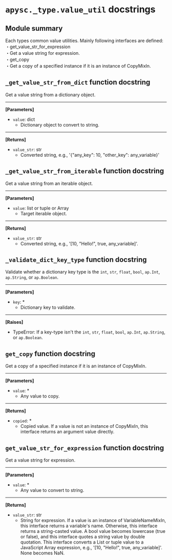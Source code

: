 # `apysc._type.value_util` docstrings

## Module summary

Each types common value utilities. Mainly following interfaces are defined: <br>・get_value_str_for_expression <br> ・Get a value string for expression. <br>・get_copy <br> ・Get a copy of a specified instance if it is an instance of CopyMixIn.

## `_get_value_str_from_dict` function docstring

Get a value string from a dictionary object.<hr>

**[Parameters]**

- `value`: dict
  - Dictionary object to convert to string.

<hr>

**[Returns]**

- `value_str`: str
  - Converted string, e.g., '{"any_key": 10, "other_key": any_variable}'

## `_get_value_str_from_iterable` function docstring

Get a value string from an iterable object.<hr>

**[Parameters]**

- `value`: list or tuple or Array
  - Target iterable object.

<hr>

**[Returns]**

- `value_str`: str
  - Converted string, e.g., '[10, "Hello!", true, any_variable]'.

## `_validate_dict_key_type` function docstring

Validate whether a dictionary key type is the `int`, `str`, `float`, `bool`, `ap.Int`, `ap.String`, or `ap.Boolean`.<hr>

**[Parameters]**

- `key`: *
  - Dictionary key to validate.

<hr>

**[Raises]**

- TypeError: If a key-type isn't the `int`, `str`, `float`, `bool`, `ap.Int`, `ap.String`, or `ap.Boolean`.

## `get_copy` function docstring

Get a copy of a specified instance if it is an instance of CopyMixIn.<hr>

**[Parameters]**

- `value`: *
  - Any value to copy.

<hr>

**[Returns]**

- `copied`: *
  - Copied value. If a value is not an instance of CopyMixIn, this interface returns an argument value directly.

## `get_value_str_for_expression` function docstring

Get a value string for expression.<hr>

**[Parameters]**

- `value`: *
  - Any value to convert to string.

<hr>

**[Returns]**

- `value_str`: str
  - String for expression. If a value is an instance of VariableNameMixIn, this interface returns a variable's name. Otherwise, this interface returns a string-casted value. A bool value becomes lowercase (true or false), and this interface quotes a string value by double quotation. This interface converts a List or tuple value to a JavaScript Array expression, e.g., '[10, "Hello!", true, any_variable]'. None becomes NaN.